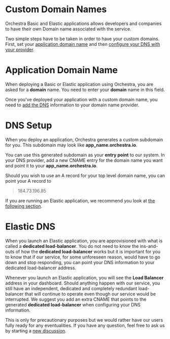 # Custom Domain Names

Orchestra Basic and Elastic applications allows developers and companies to have their own Domain name associated with the service. 

Two simple steps have to be taken in order to have your custom domains. First, set your <a href="#app-domain">application domain name</a> and then <a href="#dns-setup">configure your DNS with your provider</a>. 

# <a name="app-domain"></a>Application Domain Name
When deploying a Basic or Elastic application using Orchestra, you are asked for a **domain** name. You need to enter your **domain** name in this field. 

Once you've deployed your application with a custom domain name, you need to <a href="#dns-setup">add the DNS</a> information to your domain name provider.

# <a name="dns-setup"></a> DNS Setup
When you deploy an application, Orchestra generates a custom subdomain for you. This subdomain may look like **app_name.orchestra.io**. 

You can use this generated subdomain as your **entry point** to our system. In your DNS provider, add a new CNAME entry for the domain name you want and point it to your **app_name.orchestra.io**. 

Should you wish to use an A record for your top level domain name, you can point your A record to 

> 184.73.196.85

If you are running an Elastic application, we recommend you look at <a href="#elastic-dns">the following section</a>.

# <a name="elastic-dns"></a>Elastic DNS

When you launch an Elastic application, you are approvisioned with what is called a **dedicated load-balancer**. You do not need to know the ins-and-outs of how the **dedicated load-balancer** works but it is important for you to know that if our service, for some unforeseen reason, would have to go down and stop responding, you can point your DNS information to your dedicated load-balancer address. 

Whenever you launch an Elastic application, you will see the **Load Balancer** address in  your dashboard. Should anything happen with our service, you still have an independent, dedicated and completely redundant load-balancer that will continue to operate even though our service would be interrupted. We suggest you add an extra CNAME that points to the generated **dedicated load-balancer** when configuring your DNS information.  

This is only for precautionary purposes but we would rather have our users fully ready for any eventualities. If you have any question, feel free to ask us by starting a <a href="/discussion/new?discussion[title]=Elastic+DNS+Question">new discussion</a>.